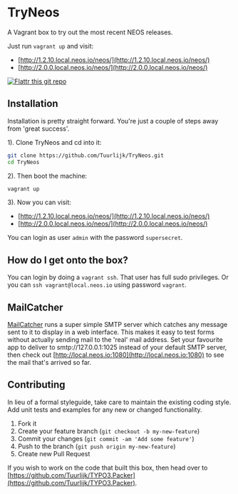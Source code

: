 # TryNeos
A Vagrant box to try out the most recent NEOS releases.

Just run `vagrant up` and visit:

* [http://1.2.10.local.neos.io/neos/](http://1.2.10.local.neos.io/neos/)
* [http://2.0.0.local.neos.io/neos/](http://2.0.0.local.neos.io/neos/)

[![Flattr this git repo](http://api.flattr.com/button/flattr-badge-large.png)](https://flattr.com/submit/auto?user_id=Tuurlijk&url=https://github.com/Tuurlijk/TryNeos&title=TryNeos&language=Ansible&tags=github&category=software)

## Installation
Installation is pretty straight forward. You're just a couple of steps away from 'great success'.

1). Clone TryNeos and cd into it:
```bash
git clone https://github.com/Tuurlijk/TryNeos.git
cd TryNeos
```

2). Then boot the machine:
```bash
vagrant up
```

3). Now you can visit:

* [http://1.2.10.local.neos.io/neos/](http://1.2.10.local.neos.io/neos/)
* [http://2.0.0.local.neos.io/neos/](http://2.0.0.local.neos.io/neos/)

You can login as user `admin` with the password `supersecret`.

## How do I get onto the box?
You can login by doing a `vagrant ssh`. That user has full sudo privileges. Or you can `ssh vagrant@local.neos.io` using password `vagrant`.

## MailCatcher
[MailCatcher](http://mailcatcher.me/) runs a super simple SMTP server which catches any message sent to it to display in a web interface. This makes it easy to test forms without actually sending mail to the 'real' mail address. Set your favourite app to deliver to smtp://127.0.0.1:1025 instead of your default SMTP server, then check out [http://local.neos.io:1080](http://local.neos.io:1080) to see the mail that's arrived so far.

## Contributing
In lieu of a formal styleguide, take care to maintain the existing coding style. Add unit tests and examples for any new or changed functionality.

1. Fork it
2. Create your feature branch (`git checkout -b my-new-feature`)
3. Commit your changes (`git commit -am 'Add some feature'`)
4. Push to the branch (`git push origin my-new-feature`)
5. Create new Pull Request

If you wish to work on the code that built this box, then head over to [https://github.com/Tuurlijk/TYPO3.Packer](https://github.com/Tuurlijk/TYPO3.Packer).
